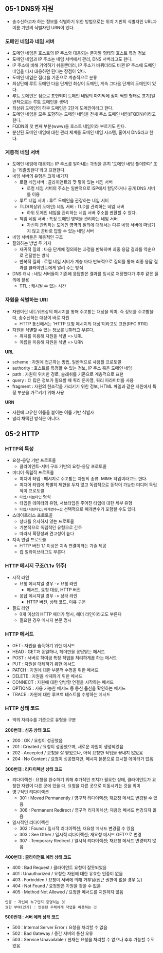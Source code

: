 ## 05-1 DNS와 자원
- 송수신하고자 하는 정보를 식별하기 위한 방법으로는 위치 기반의 식별자인 URL과 이름 기반의 식별자인 URN이 있다.

### 도메인 네임과 네임 서버
- 도메인 네임은 호스트의 IP 주소와 대응되는 문자열 형태의 호스트 특정 정보
- 도메인 네임과 IP 주소는 네임 서버에서 관리, DNS 서버라고도 한다.
- IP 주소에 비해 기억하기 쉬울뿐더러, IP 주소가 바뀌더라도 바뀐 IP 주소에 도메인 네임을 다시 대응하면 된다는 장점이 있다.
- 도메인 네임은 점(.)을 기준으로 계층적으로 분류
- 최상단에 루트 도메인 다음 단계인 최상이 도메인, 계속 그다음 단계의 도메인이 있다.
- 루트 도메인은 점으로 표현되며 도메인 네임의 마지막에 점이 찍힌 형태로 표기(일반적으로는 루트 도메인을 생략)
- 최상위 도메인의 하부 도메인은 2단계 도메인이라고 한다.
- 도메인 네임을 모두 포함하는 도메인 네임을 전체 주소 도메인 네임(FQDN)이라고 한다.
- FQDN의 첫 번째 부분(www)을 호스트 네임이라 부르기도 한다.
- 분산된 도메인 네임에 대한 관리 체계를 도메인 네임 시스템, 줄여서 DNS라고 한다.

### 계층적 네임 서버
- 도메인 네임에 대응되는 IP 주소를 알아내는 과정을 흔히 '도메인 네임 풀이한다' 또는 '리졸빙한다'라고 표현한다.
- 네임 서버의 유형은 크게 네가지
	- 로컬 네임서버 : 클라이언트와 맞 닿아 있는 네임 서버
		- 로컬 네임 서버의 주소는 일반적으로 ISP에서 할당하거나 공개 DNS 서버를 이용
	- 루트 네임 서버 : 루트 도메인을 관장하는 네임 서버
	- TLD(최상위 도메인) 네임 서버 : TLD를 관리하는 네임 서버
		- 하위 도메인 네임을 관리하는 네임 서버 주소를 반환할 수 있다.
	- 책임 네임 서버 : 특정 도메인 영역을 관리하는 네임 서버
		- 자신이 관리하는 도메인 영역의 질의에 대해서는 다른 네임 서버에 떠넘기지 않고 곧바로 답할 수 있는 네임 서버
- 네임 서버들은 계층적인 구조
- 질의하는 방법 두 가지
	- 재귀적 질의 : 다음 단계에 질의하는 과정을 반복하며 최종 응답 결과를 역순으로 전달받는 방식
	- 반복적 질의 : 로컬 네임 서버가 계층 마다 반복적으로 질의를 통해 최종 응답 결과를 클라이언트에게 알려 주는 방식
- DNS 캐시 : 네임 서버들이 기존에 응답받은 결과를 임시로 저장했다가 추후 같은 질의에 활용
	- TTL : 캐시될 수 있는 시간

### 자원을 식별하는 URI
- 자원이란 네트워크상의 메시지를 통해 주고받는 대상을 의미, 즉 정보를 주고받을 때, 송수신하는 대상이 바로 자원
	- HTTP 통신에서는 'HTTP 요청 메시지의 대상'이라고도 표현(RFC 9110)
- 자원을 식별할 수 있는 정보를 URI라고 부른다.
	- 위치를 이용해 자원을 식별 => URL
	- 이름을 이용해 자원을 식별 => URN

**URL**
- scheme : 자원에 접근하는 방법, 일반적으로 사용할 프로토콜
- authority :  호스트를 특정할 수 있는 정보, IP 주소 혹은 도메인 네임
- path : 자원이 위치한 경로, 슬래쉬를 기준으로 계층적으로 표현
- query : 더 많은 정보가 필요할 때 쿼리 문자열, 쿼리 파라미터를 사용
- fragment : 자원의 한조각을 가리키기 위한 정보, HTML 파일과 같은 자원에서 특정 부분을 가르키기 위해 사용

**URN**
- 자원에 고유한 이름을 붙이는 이름 기반 식별자
- 널리 채택된 방식은 아니다.

## 05-2 HTTP
### HTTP의 특성
- 요청-응답 기반 프로토콜
	- 클라이언트-서버 구조 기반의 요청-응답 프로토콜
- 미디어 독립적 프로토콜
	- 미디어 타입 : 메시지로 주고받는 자원의 종류. MIME 타입이라고도 한다.
	- 미디어 타입에 특별히 제한을 두지 않고 독립적으로 동작이 가능한 미디어 독립적이 프로토콜
	- `타입/서브타입` 형식
	- 타입은 데이터의 유형, 서브타입은 주어진 타입에 대한 세부 유형
	- `타입/서브타입;매개변수=값` 선택적으로 매개변수가 포함될 수도 있다.
- 스테이트리스 프로토콜
	- 상태를 유지하지 않는 프로토콜
	- 기본적으로 독립적인 유형으로 간주
	- 따라서 확장성과 견고성이 높다
- 지속 연결 프로토콜
	- HTTP 버전 1.1 이상은 지속 연결이라는 기술 제공
	- 킵 얼라이브라고도 부른다

### HTTP 메시지 구조(1.1v 위주)
- 시작 라인
	- 요청 메시지일 경우 -> 요청 라인
		- 메서드, 요청 대상, HTTP 버전
	- 응답 메시지일 경우 -> 상태 라인
		- HTTP 버전, 상태 코드, 이유 구문
- 필드 라인
	- 0개 이상의 HTTP 헤더가 명시, 헤더 라인이라고도 부른다
	- 필요한 경우 메시지 본문 명시

### HTTP 메서드
- GET : 자원을 습득하기 위한 메서드
- HEAD : GET과 동일하나, 헤더만을 응답받는 메서드
- POST : 서버로 하여금 특정 작업을 처리하게끔 하는 메서드
- PUT : 자원을 대체하기 위한 메서드
- PATCH : 자원에 대한 부분적 수정을 위한 메서드
- DELETE : 자원을 삭제하기 위한 메서드
- CONNECT : 자원에 대한 양방향 연결을 시작하는 메서드
- OPTIONS : 사용 가능한 메서드 등 통신 옵션을 확인하는 메서드
- TRACE : 자원에 대한 루프백 테스트를 수행하는 메서드

### HTTP 상태 코드
- 백의 자리수를 기준으로 유형을 구분

**200번대 : 성공 상태 코드**
- 200 : OK / 요청이 성공했음
- 201 : Created / 요청이 성공했으며, 새로운 자원이 생성되었음
- 202 : Accepted / 요청을 잘 받았으나, 아직 요청한 작업을 끝내지 않았음
- 204 : No Content / 요청이 성공했지만, 메시지 본문으로 표시할 데이터가 없음

**300번대 : 리다이렉션 상태 코드**
- 리다이렉션 : 요청을 완수하기 위해 추가적인 조치가 필요한 상태, 클라이언트가 요청한 자원이 다른 곳에 있을 때, 요청을 다른 곳으로 이동시키는 것을 의미
- 영구적인 리다이렉션
	- 301 : Moved Permanently / 영구적 리다이렉션; 재요청 메서드 변경될 수 있음
	- 308 : Permanent Redirect / 영구적 리다이렉션; 재용청 메서드 변경되지 않음
- 일시적인 리다이렉션
	- 302 : Found / 일시적 리다이렉션; 재요청 메서드 변경될 수 있음
	- 303 : See Other / 일시적 리다이렉션; 재요청 메서드 GET으로 변경
	- 307 : Temporary Redirect / 일시적 리다이렉션; 재요청 메서드 변경되지 않음

**400번대 : 클라이언트 에러 상태 코드**
- 400 : Bad Request / 클라이언트 요청이 잘못되었음
- 401 : Unauthorized / 요청한 자원에 대한 유효한 인증이 없음
- 403 : Forbidden / 요청이 서버에 의해 거부됨(접근 권한이 없을 경우 등)
- 404 : Not Found / 요청받은 자원을 찾을 수 없음
- 405 : Method Not Allowed / 요청한 메서드를 지원하지 않음
```
인증 : 자신이 누구인지 증명하는 것
권한 부여(인가) : 인증된 주체에게 작업을 허용하는 것
```

**500번대 : 서버 에러 상태 코드**
- 500 : Internal Server Error / 요청을 처리할 수 없음
- 502 : Bad Gateway / 중간 서버의 통신 오류
- 503 : Service Unavailable / 현재는 요청을 처리할 수 없으나 추후 가능할 수도 있음